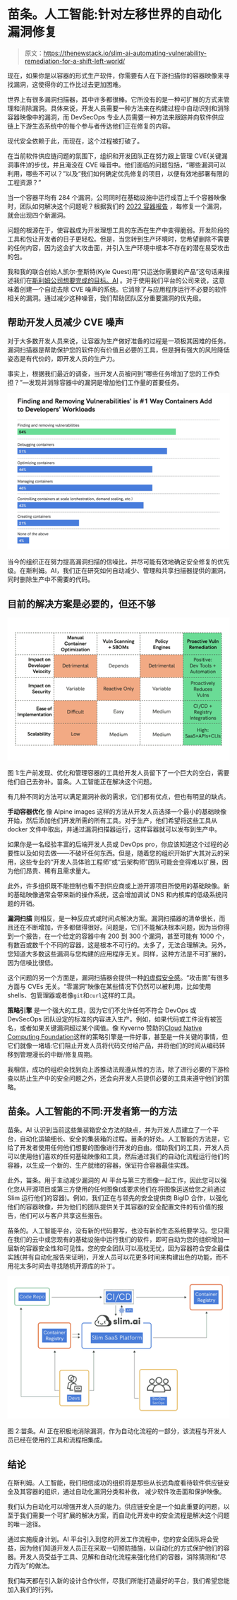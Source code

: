 # 苗条。人工智能:针对左移世界的自动化漏洞修复

> 原文：<https://thenewstack.io/slim-ai-automating-vulnerability-remediation-for-a-shift-left-world/>

现在，如果你是以容器的形式生产软件，你需要有人在下游扫描你的容器映像来寻找漏洞，这使得你的工作比过去更加困难。

世界上有很多漏洞扫描器，其中许多都很棒。它所没有的是一种可扩展的方式来管理和消除漏洞。具体来说，开发人员需要一种方法来在构建过程中自动识别和消除容器映像中的漏洞，而 DevSecOps 专业人员需要一种方法来跟踪并向软件供应链上下游生态系统中的每个参与者传达他们正在修复的内容。

现代安全依赖于此，而现在，这个过程被打破了。

在当前软件供应链问题的氛围下，组织和开发团队正在努力跟上管理 CVE(关键漏洞事件)的步伐，并且淹没在 CVE 噪音中。他们面临的问题包括，“哪些漏洞可以利用，哪些不可以？”以及“我们如何确定优先修复的项目，以便有效地部署有限的工程资源？”

当一个容器平均有 284 个漏洞，公司同时在基础设施中运行成百上千个容器映像时，团队如何解决这个问题呢？根据我们的 [2022 容器报告](https://www.slim.ai/blog/container-report-2022) ，每修复一个漏洞，就会出现四个新漏洞。

问题的根源在于，使容器成为开发理想工具的东西在生产中变得脆弱。开发阶段的工具和包让开发者的日子更轻松。但是，当您转到生产环境时，您希望删除不需要的任何内容，因为这会扩大攻击面，并引入生产环境中根本不存在的潜在易受攻击的包。

我和我的联合创始人凯尔·奎斯特(Kyle Quest)用“只运送你需要的产品”这句话来描述我们在[斯利姆公司想要完成的目标。AI](https://www.slim.ai/company) 。对于使用我们平台的公司来说，这意味着创建一个自动去除 CVE 噪声的系统。它消除了与应用程序运行不必要的软件相关的漏洞。通过减少这种噪音，我们帮助团队区分重要漏洞的优先级。

## **帮助开发人员减少 CVE 噪声**

对于大多数开发人员来说，让容器为生产做好准备的过程是一项极其困难的任务。漏洞扫描器是帮助保护您的软件的有价值且必要的工具，但是拥有强大的风险降低姿态是有代价的，即开发人员的生产力。

事实上，根据我们最近的调查，当开发人员被问到“哪些任务增加了您的工作负担？”—发现并消除容器中的漏洞是增加他们工作量的首要任务。

![](img/a7700a4b414725e2cafd44265be5356e.png)

当今的组织正在努力提高漏洞扫描的信噪比，并尽可能有效地确定安全修复的优先级。在斯利姆。AI，我们正在研究如何自动减少、管理和共享扫描器提供的漏洞，同时删除生产中不需要的代码。

## **目前的解决方案是必要的，但还不够**

![](img/f6d62a7600e40feee6e7fc3f1a92bc76.png)

图 1:生产前发现、优化和管理容器的工具给开发人员留下了一个巨大的空白，需要他们自己去弥补。苗条。人工智能正在解决这个问题。

有几种不同的方法可以满足漏洞补救的需求，它们都有优点，但也有明显的缺点。

**手动容器优化** 像 Alpine images 这样的方法从开发人员选择一个最小的基础映像开始，然后添加他们开发所需的所有工具。对于生产，他们希望将这些工具从 docker 文件中取出，并通过漏洞扫描器运行，这样容器就可以发布到生产中。

如果你是一名经验丰富的后端开发人员或 DevOps pro，你应该知道这个过程的必要性以及如何去做——不破坏任何东西。但是，随着您的组织开始扩大其对云的采用，这些专业的“开发人员体验工程师”或“云架构师”团队可能会变得难以扩展，因为他们昂贵、稀有且需求量大。

此外，许多组织既不能控制也看不到供应商或上游开源项目所使用的基础映像。新的基础映像通常会带来新的操作系统，这会增加调试 DNS 和内核库的低级系统问题的开销。

**漏洞扫描** 则相反，是一种反应式或时间点解决方案。漏洞扫描器的清单很长，而且还在不断增加，许多都做得很好。问题是，它们不能解决根本问题，因为当你得到一个报告，在一个给定的容器中有 200 到 300 个漏洞，甚至可能有 1000 个，有数百或数千个不同的容器，这是根本不可行的。太多了，无法合理解决。另外，您知道大多数这些漏洞与您构建的应用程序无关。同样，这种方法是不可扩展的，因为信噪比很低。

这个问题的另一个方面是，漏洞扫描器会提供一种[的虚假安全感](https://thenewstack.io/draft-vulnerability-scanners/)。“攻击面”有很多方面与 CVEs 无关。“零漏洞”映像在某些情况下仍然可以被利用，比如使用 shells、包管理器或者像`git`和`curl`这样的工具。

**策略引擎** 是一个强大的工具，因为它们不允许任何不符合 DevOps 或 DevSecOps 团队设定的标准的内容进入生产。例如，如果代码或工件没有被签名，或者如果关键漏洞超过某个阈值。像 Kyverno 赞助的[Cloud Native Computing Foundation](https://cncf.io/?utm_content=inline-mention)这样的策略引擎是一件好事，甚至是一件关键的事情，但它们就像一堵墙:它们阻止开发人员将代码交付给产品，并将他们的时间从编码转移到管理漫长的中断/修复周期。

我相信，成功的组织会找到向上游推动法规遵从性的方法，除了进行必要的下游检查以防止生产中的安全问题之外，还会向开发人员提供必要的工具来遵守他们的策略。

## **苗条。人工智能的不同:开发者第一的方法**

苗条。AI 认识到当前这些集装箱安全方法的缺点，并为开发人员建立了一个平台，自动化运输细长、安全的集装箱的过程。苗条的好处。人工智能的方法是，它给了开发者使用任何他们想要的图像进行开发的自由。借助我们的工具，开发人员可以使用他们喜欢的任何基础映像和工具，然后通过我们的自动化流程运行他们的容器，以生成一个新的、生产就绪的容器，保证符合容器最佳实践。

此外，苗条。用于主动减少漏洞的 AI 平台与第三方图像一起工作，因此您可以强化您从开源项目或第三方使用的任何图像(或要求他们在将图像运送给您之前通过 Slim 运行他们的容器)。例如，我们正在与领先的安全提供商 BigID 合作，以强化他们的容器映像，并为他们的团队提供关于其容器的安全配置文件的有价值的报告，他们可以与客户共享这些报告。

苗条的。人工智能平台，没有新的代码要写，也没有新的生态系统要学习。您只需在我们的云中或您现有的基础设施中运行我们的软件，即可自动为您的组织增加一层新的容器安全性和可见性。您的安全团队可以高枕无忧，因为容器符合安全最佳实践(并有自动化报告来证明)，开发人员可以花更多时间来构建出色的功能，而不用花太多时间去寻找随机开源库的补丁。

![](img/1f25162fd6c4f13b904a7ef765351290.png)

图 2:苗条。AI 正在积极地消除漏洞，作为自动化流程的一部分，该流程与开发人员已经在使用的工具和流程相集成。

## **结论**

在斯利姆。人工智能，我们相信成功的组织将是那些从长远角度看待软件供应链安全及其容器的组织，通过自动化漏洞分类和补救，  减少软件攻击面和保护映像。

我们认为自动化可以增强开发人员的能力。供应链安全是一个如此重要的问题，以至于我们需要一个可扩展的解决方案，而自动化开发中的安全流程是解决这个问题的唯一途径。

通过实施瘦身计划。AI 平台引入到您的开发工作流程中，您的安全团队将会受益，因为他们知道开发人员正在采取一切预防措施，以自动化的方式保护他们的容器。开发人员受益于工具、见解和自动化流程来强化他们的容器，消除猜测和“尽力而为”的做法。

我们每天都在引入新的设计合作伙伴，尽我们所能打造最好的平台，我们希望您能加入我们的行列。

<svg xmlns:xlink="http://www.w3.org/1999/xlink" viewBox="0 0 68 31" version="1.1"><title>Group</title> <desc>Created with Sketch.</desc></svg>